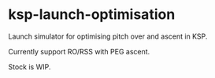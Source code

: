 # ksp-launch-optimisation
Launch simulator for optimising pitch over and ascent in KSP.

Currently support RO/RSS with PEG ascent.

Stock is WIP.
